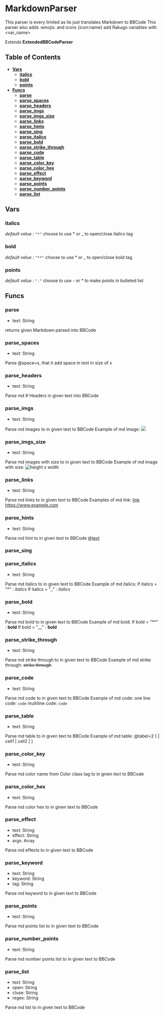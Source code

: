 # MarkdownParser
This parser is every limited as its just translates Markdown to BBCode
This parser also adds :emojis: and icons {icon:name} add Rakugo variables with <var_name>

Extends **ExtendedBBCodeParser**

## Table of Contents

- [**Vars**](#vars)
	- [**italics**](#italics)
	- [**bold**](#bold)
	- [**points**](#points)
- [**Funcs**](#funcs)
	- [**parse**](#parse)
	- [**parse_spaces**](#parse_spaces)
	- [**parse_headers**](#parse_headers)
	- [**parse_imgs**](#parse_imgs)
	- [**parse_imgs_size**](#parse_imgs_size)
	- [**parse_links**](#parse_links)
	- [**parse_hints**](#parse_hints)
	- [**parse_sing**](#parse_sing)
	- [**parse_italics**](#parse_italics)
	- [**parse_bold**](#parse_bold)
	- [**parse_strike_through**](#parse_strike_through)
	- [**parse_code**](#parse_code)
	- [**parse_table**](#parse_table)
	- [**parse_color_key**](#parse_color_key)
	- [**parse_color_hex**](#parse_color_hex)
	- [**parse_effect**](#parse_effect)
	- [**parse_keyword**](#parse_keyword)
	- [**parse_points**](#parse_points)
	- [**parse_number_points**](#parse_number_points)
	- [**parse_list**](#parse_list)

## Vars

### italics

*default value* : `"*"`
choose to use * or _ to open/close italics tag

### bold

*default value* : `"**"`
choose to use * or _ to open/close bold tag

### points

*default value* : `"-"`
choose to use - or * to make points in bulleted list

## Funcs

### parse
 - text: String

returns given Markdown parsed into BBCode

### parse_spaces
 - text: String

Parse @space=x, that it add space in text in size of x

### parse_headers
 - text: String

Parse md # Headers in given text into BBCode

### parse_imgs
 - text: String

Parse md images to in given text to BBCode
Example of md image: ![](path/to/img)

### parse_imgs_size
 - text: String

Parse md images with size to in given text to BBCode
Example of md image with size: ![height x width](path/to/img)

### parse_links
 - text: String

Parse md links to in given text to BBCode
Examples of md link:
[link](path/to/file.md)
<https://www.example.com>

### parse_hints
 - text: String

Parse md hint to in given text to BBCode
@[text](hint)

### parse_sing

### parse_italics
 - text: String

Parse md italics to in given text to BBCode
Example of md italics:
If italics = "*" : *italics*
If italics = "_" : _italics_

### parse_bold
 - text: String

Parse md bold to in given text to BBCode
Example of md bold:
If bold = "**" : **bold**
If bold = "__" : __bold__

### parse_strike_through
 - text: String

Parse md strike through to in given text to BBCode
Example of md strike through: ~~strike through~~

### parse_code
 - text: String

Parse md code to in given text to BBCode
Example of md code:
one line code: `code`
multiline code: ```code```

### parse_table
 - text: String

Parse md table to in given text to BBCode
Example of md table:
@tabel=2 {
| cell1 | cell2 |
}

### parse_color_key
 - text: String

Parse md color name from Color class tag to in given text to BBCode

### parse_color_hex
 - text: String

Parse md color hex to in given text to BBCode

### parse_effect
 - text: String
 -  effect: String
 -  args: Array

Parse md effects to in given text to BBCode

### parse_keyword
 - text: String
 -  keyword: String
 -  tag: String

Parse md keyword to in given text to BBCode

### parse_points
 - text: String

Parse md points list to in given text to BBCode

### parse_number_points
 - text: String

Parse md number points list to in given text to BBCode

### parse_list
 - text: String
 -  open: String
 -  close: String
 -  regex: String

Parse md list to in given text to BBCode
